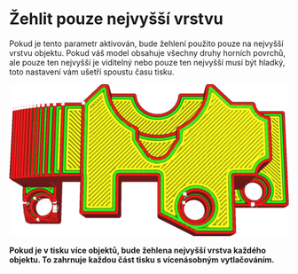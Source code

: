 Žehlit pouze nejvyšší vrstvu
====
Pokud je tento parametr aktivován, bude žehlení použito pouze na nejvyšší vrstvu objektu. Pokud váš model obsahuje všechny druhy horních povrchů, ale pouze ten nejvyšší je viditelný nebo pouze ten nejvyšší musí být hladký, toto nastavení vám ušetří spoustu času tisku.

![Půlkruh ve spodní vrstvě nebude žehlen](../../../articles/images/ironing_only_highest_layer.png)

**Pokud je v tisku více objektů, bude žehlena nejvyšší vrstva každého objektu. To zahrnuje každou část tisku s vícenásobným vytlačováním.**
